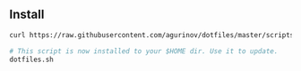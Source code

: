 ## Install

```bash
curl https://raw.githubusercontent.com/agurinov/dotfiles/master/scripts/dotfiles.sh | bash
```

```bash
# This script is now installed to your $HOME dir. Use it to update.
dotfiles.sh
```
